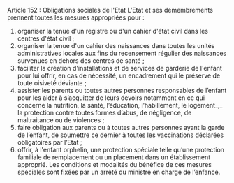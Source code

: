 Article 152 : Obligations sociales de l'Etat
L’Etat et ses démembrements prennent toutes les mesures appropriées pour :
1.  organiser la tenue d'un registre ou d'un cahier d'état civil dans les centres d'état civil ;
2.  organiser la tenue d'un cahier des naissances dans toutes les unités administratives locales aux fins du recensement régulier des naissances survenues en dehors des centres de santé ;
3.  faciliter la création d'installations et de services de garderie de l'enfant pour lui offrir, en cas de nécessité, un encadrement qui le préserve de toute oisiveté déviante ;
4.  assister les parents ou toutes autres personnes responsables de l’enfant pour les aider à s’acquitter de leurs devoirs notamment en ce qui concerne la nutrition, la santé, l’éducation, l’habillement, le logement_,_ la protection contre toutes formes d’abus, de négligence, de maltraitance ou de violences ;
5.  faire obligation aux parents ou à toutes autres personnes ayant la garde de l’enfant, de soumettre ce dernier à toutes les vaccinations déclarées obligatoires par l’Etat ;
6.  offrir, à l'enfant orphelin, une protection spéciale telle qu’une protection familiale de remplacement ou un placement dans un établissement approprié.
Les conditions et modalités du bénéfice de ces mesures spéciales sont fixées par un arrêté du ministre en charge de l’enfance.